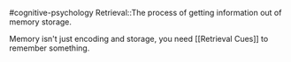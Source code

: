 #cognitive-psychology 
Retrieval::The process of getting information out of memory storage.

Memory isn't just encoding and storage, you need [[Retrieval Cues]] to remember something.